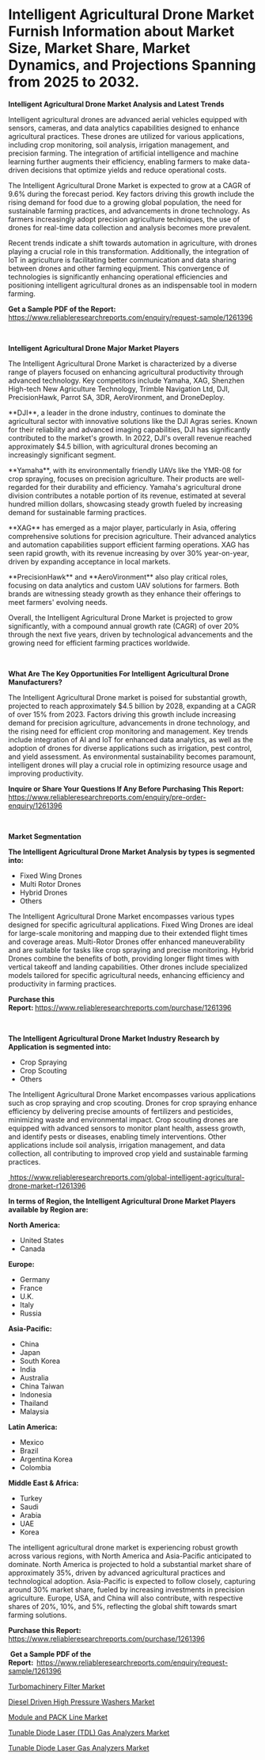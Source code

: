 <p><h1>Intelligent Agricultural Drone Market Furnish Information about Market Size, Market Share, Market Dynamics, and Projections Spanning from 2025 to 2032.</h1></p><p><strong>Intelligent Agricultural Drone Market Analysis and Latest Trends</strong></p>
<p><p>Intelligent agricultural drones are advanced aerial vehicles equipped with sensors, cameras, and data analytics capabilities designed to enhance agricultural practices. These drones are utilized for various applications, including crop monitoring, soil analysis, irrigation management, and precision farming. The integration of artificial intelligence and machine learning further augments their efficiency, enabling farmers to make data-driven decisions that optimize yields and reduce operational costs.</p><p>The Intelligent Agricultural Drone Market is expected to grow at a CAGR of 9.6% during the forecast period. Key factors driving this growth include the rising demand for food due to a growing global population, the need for sustainable farming practices, and advancements in drone technology. As farmers increasingly adopt precision agriculture techniques, the use of drones for real-time data collection and analysis becomes more prevalent.</p><p>Recent trends indicate a shift towards automation in agriculture, with drones playing a crucial role in this transformation. Additionally, the integration of IoT in agriculture is facilitating better communication and data sharing between drones and other farming equipment. This convergence of technologies is significantly enhancing operational efficiencies and positioning intelligent agricultural drones as an indispensable tool in modern farming.</p></p>
<p><strong>Get a Sample PDF of the Report:&nbsp;</strong> <a href="https://www.reliableresearchreports.com/enquiry/request-sample/1261396?utm_campaign=33&utm_medium=2&utm_source=Github&utm_content=ia&utm_term=11042025&utm_id=intelligent-agricultural-drone">https://www.reliableresearchreports.com/enquiry/request-sample/1261396</a></p>
<p>&nbsp;</p>
<p><strong>Intelligent Agricultural Drone Major Market Players</strong></p>
<p><p>The Intelligent Agricultural Drone Market is characterized by a diverse range of players focused on enhancing agricultural productivity through advanced technology. Key competitors include Yamaha, XAG, Shenzhen High-tech New Agriculture Technology, Trimble Navigation Ltd, DJI, PrecisionHawk, Parrot SA, 3DR, AeroVironment, and DroneDeploy.</p><p>**DJI**, a leader in the drone industry, continues to dominate the agricultural sector with innovative solutions like the DJI Agras series. Known for their reliability and advanced imaging capabilities, DJI has significantly contributed to the market's growth. In 2022, DJI's overall revenue reached approximately $4.5 billion, with agricultural drones becoming an increasingly significant segment.</p><p>**Yamaha**, with its environmentally friendly UAVs like the YMR-08 for crop spraying, focuses on precision agriculture. Their products are well-regarded for their durability and efficiency. Yamaha's agricultural drone division contributes a notable portion of its revenue, estimated at several hundred million dollars, showcasing steady growth fueled by increasing demand for sustainable farming practices.</p><p>**XAG** has emerged as a major player, particularly in Asia, offering comprehensive solutions for precision agriculture. Their advanced analytics and automation capabilities support efficient farming operations. XAG has seen rapid growth, with its revenue increasing by over 30% year-on-year, driven by expanding acceptance in local markets.</p><p>**PrecisionHawk** and **AeroVironment** also play critical roles, focusing on data analytics and custom UAV solutions for farmers. Both brands are witnessing steady growth as they enhance their offerings to meet farmers' evolving needs.</p><p>Overall, the Intelligent Agricultural Drone Market is projected to grow significantly, with a compound annual growth rate (CAGR) of over 20% through the next five years, driven by technological advancements and the growing need for efficient farming practices worldwide.</p></p>
<p>&nbsp;</p>
<p><strong>What Are The Key Opportunities For Intelligent Agricultural Drone Manufacturers?</strong></p>
<p><p>The Intelligent Agricultural Drone market is poised for substantial growth, projected to reach approximately $4.5 billion by 2028, expanding at a CAGR of over 15% from 2023. Factors driving this growth include increasing demand for precision agriculture, advancements in drone technology, and the rising need for efficient crop monitoring and management. Key trends include integration of AI and IoT for enhanced data analytics, as well as the adoption of drones for diverse applications such as irrigation, pest control, and yield assessment. As environmental sustainability becomes paramount, intelligent drones will play a crucial role in optimizing resource usage and improving productivity.</p></p>
<p><strong>Inquire or Share Your Questions If Any Before Purchasing This Report:</strong> <a href="https://www.reliableresearchreports.com/enquiry/pre-order-enquiry/1261396?utm_campaign=33&utm_medium=2&utm_source=Github&utm_content=ia&utm_term=11042025&utm_id=intelligent-agricultural-drone">https://www.reliableresearchreports.com/enquiry/pre-order-enquiry/1261396</a></p>
<p>&nbsp;</p>
<p><strong>Market Segmentation</strong></p>
<p><strong>The Intelligent Agricultural Drone Market Analysis by types is segmented into:</strong></p>
<p><ul><li>Fixed Wing Drones</li><li>Multi Rotor Drones</li><li>Hybrid Drones</li><li>Others</li></ul></p>
<p><p>The Intelligent Agricultural Drone Market encompasses various types designed for specific agricultural applications. Fixed Wing Drones are ideal for large-scale monitoring and mapping due to their extended flight times and coverage areas. Multi-Rotor Drones offer enhanced maneuverability and are suitable for tasks like crop spraying and precise monitoring. Hybrid Drones combine the benefits of both, providing longer flight times with vertical takeoff and landing capabilities. Other drones include specialized models tailored for specific agricultural needs, enhancing efficiency and productivity in farming practices.</p></p>
<p><strong>Purchase this Report:&nbsp;</strong><a href="https://www.reliableresearchreports.com/purchase/1261396?utm_campaign=33&utm_medium=2&utm_source=Github&utm_content=ia&utm_term=11042025&utm_id=intelligent-agricultural-drone">https://www.reliableresearchreports.com/purchase/1261396</a></p>
<p>&nbsp;</p>
<p><strong>The Intelligent Agricultural Drone Market Industry Research by Application is segmented into:</strong></p>
<p><ul><li>Crop Spraying</li><li>Crop Scouting</li><li>Others</li></ul></p>
<p><p>The Intelligent Agricultural Drone Market encompasses various applications such as crop spraying and crop scouting. Drones for crop spraying enhance efficiency by delivering precise amounts of fertilizers and pesticides, minimizing waste and environmental impact. Crop scouting drones are equipped with advanced sensors to monitor plant health, assess growth, and identify pests or diseases, enabling timely interventions. Other applications include soil analysis, irrigation management, and data collection, all contributing to improved crop yield and sustainable farming practices.</p></p>
<p><a href="https://www.reliableresearchreports.com/global-intelligent-agricultural-drone-market-r1261396?utm_campaign=33&utm_medium=2&utm_source=Github&utm_content=ia&utm_term=11042025&utm_id=intelligent-agricultural-drone">&nbsp;https://www.reliableresearchreports.com/global-intelligent-agricultural-drone-market-r1261396</a></p>
<p><strong>In terms of Region, the Intelligent Agricultural Drone Market Players available by Region are:</strong></p>
<p>
    <p> <strong> North America: </strong>
        <ul>
            <li>United States</li>
            <li>Canada</li>
        </ul>
        </p> 
    <p> <strong> Europe: </strong>
        <ul>
            <li>Germany</li>
            <li>France</li>
            <li>U.K.</li>
            <li>Italy</li>
            <li>Russia</li>
        </ul>
        </p> 
    <p> <strong> Asia-Pacific: </strong>
        <ul>
            <li>China</li>
            <li>Japan</li>
            <li>South Korea</li>
            <li>India</li>
            <li>Australia</li>
            <li>China Taiwan</li>
            <li>Indonesia</li>
            <li>Thailand</li>
            <li>Malaysia</li>
        </ul>
        </p> 
    <p> <strong> Latin America: </strong>
        <ul>
            <li>Mexico</li>
            <li>Brazil</li>
            <li>Argentina Korea</li>
            <li>Colombia</li>
        </ul>
        </p> 
    <p> <strong> Middle East & Africa: </strong>
        <ul>
            <li>Turkey</li>
            <li>Saudi</li>
            <li>Arabia</li>
            <li>UAE</li>
            <li>Korea</li>
        </ul>
    </p>
    </p>
<p><p>The intelligent agricultural drone market is experiencing robust growth across various regions, with North America and Asia-Pacific anticipated to dominate. North America is projected to hold a substantial market share of approximately 35%, driven by advanced agricultural practices and technological adoption. Asia-Pacific is expected to follow closely, capturing around 30% market share, fueled by increasing investments in precision agriculture. Europe, USA, and China will also contribute, with respective shares of 20%, 10%, and 5%, reflecting the global shift towards smart farming solutions.</p></p>
<p><strong>Purchase this Report: </strong><a href="https://www.reliableresearchreports.com/purchase/1261396?utm_campaign=33&utm_medium=2&utm_source=Github&utm_content=ia&utm_term=11042025&utm_id=intelligent-agricultural-drone">https://www.reliableresearchreports.com/purchase/1261396</a></p>
<p>&nbsp;<strong>Get a Sample PDF of the Report:&nbsp;&nbsp;</strong><a href="https://www.reliableresearchreports.com/enquiry/request-sample/1261396?utm_campaign=33&utm_medium=2&utm_source=Github&utm_content=ia&utm_term=11042025&utm_id=intelligent-agricultural-drone">https://www.reliableresearchreports.com/enquiry/request-sample/1261396</a></p>
<p><strong></strong></p>
<p><p><a href="https://github.com/ayondaylos/Market-Research-Report-List-1/blob/main/turbomachinery-filter-market.md?utm_campaign=33&utm_medium=2&utm_source=Github&utm_content=ia&utm_term=11042025&utm_id=intelligent-agricultural-drone">Turbomachinery Filter Market</a></p><p><a href="https://github.com/bichukapac/Market-Research-Report-List-1/blob/main/diesel-driven-high-pressure-washers-market.md?utm_campaign=33&utm_medium=2&utm_source=Github&utm_content=ia&utm_term=11042025&utm_id=intelligent-agricultural-drone">Diesel Driven High Pressure Washers Market</a></p><p><a href="https://github.com/kanetaerkid/Market-Research-Report-List-1/blob/main/module-and-pack-line-market.md?utm_campaign=33&utm_medium=2&utm_source=Github&utm_content=ia&utm_term=11042025&utm_id=intelligent-agricultural-drone">Module and PACK Line Market</a></p><p><a href="https://github.com/leoustolja/Market-Research-Report-List-1/blob/main/tunable-diode-laser-tdl-gas-analyzers-market.md?utm_campaign=33&utm_medium=2&utm_source=Github&utm_content=ia&utm_term=11042025&utm_id=intelligent-agricultural-drone">Tunable Diode Laser (TDL) Gas Analyzers Market</a></p><p><a href="https://github.com/madethkijori/Market-Research-Report-List-1/blob/main/tunable-diode-laser-gas-analyzers-market.md?utm_campaign=33&utm_medium=2&utm_source=Github&utm_content=ia&utm_term=11042025&utm_id=intelligent-agricultural-drone">Tunable Diode Laser Gas Analyzers Market</a></p></p>